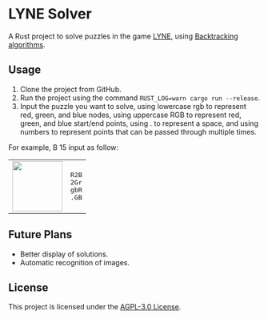 # LYNE Solver

A Rust project to solve puzzles in the game [LYNE](https://www.lynegame.com/), using [Backtracking algorithms](https://en.wikipedia.org/wiki/Backtracking).

## Usage

1. Clone the project from GitHub.
2. Run the project using the command `RUST_LOG=warn cargo run --release`.
3. Input the puzzle you want to solve, using lowercase rgb to represent red, green, and blue nodes, using uppercase RGB to represent red, green, and blue start/end points, using . to represent a space, and using numbers to represent points that can be passed through multiple times.

For example, B 15 input as follow:

|                                                                                                                               |                                     |
| ----------------------------------------------------------------------------------------------------------------------------- | ----------------------------------- |
| <img src="https://user-images.githubusercontent.com/17942323/216759636-00badbf1-0a8e-45ed-a4ee-840f6a0c9fd5.png" width="100"> | <pre>R2B<br>2Gr<br>gbR<br>.GB</pre> |


## Future Plans

* Better display of solutions.
* Automatic recognition of images.

## License

This project is licensed under the [AGPL-3.0 License](/LICENSE).
